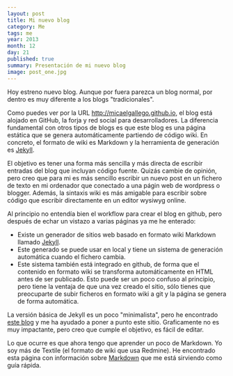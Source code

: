 ```yaml
---
layout: post
title: Mi nuevo blog
category: Me
tags: me
year: 2013
month: 12
day: 21
published: true
summary: Presentación de mi nuevo blog
image: post_one.jpg
---
```


Hoy estreno nuevo blog. Aunque por fuera parezca un blog normal, por dentro es muy diferente a los 
blogs "tradicionales". 

Como puedes ver por la URL http://micaelgallego.github.io, el blog está alojado
en GitHub, la forja y red social para desarrolladores. La diferencia fundamental con otros tipos de 
blogs es que este blog es una página estática que se genera automáticamente partiendo de código wiki.
En concreto, el formato de wiki es Markdown y la herramienta de generación es [Jekyll][Jekyll].

El objetivo es tener una forma más sencilla y más directa de escribir entradas del blog que incluyan 
código fuente. Quizás cambie de opinión, pero creo que para mi es más sencillo escribir un nuevo post
en un fichero de texto en mi ordenador que conectado a una págin web de wordpress o blogger. Además, 
la sintaxis wiki es más amigable para escribir sobre código que escribir directamente en un editor wysiwyg
online. 

Al principio no entendía bien el workflow para crear el blog en github, pero después de echar un vistazo
a varias páginas ya me he enterado:

* Existe un generador de sitios web basado en formato wiki Markdown llamado [Jekyll][Jekyll].
* Este generado se puede usar en local y tiene un sistema de generación automática cuando el fichero cambia.
* Este sistema también está integrado en github, de forma que el contenido en formato wiki se transforma 
  automáticamente en HTML antes de ser publicado. Esto puede ser un poco confuso al principio, pero tiene
  la ventaja de que una vez creado el sitio, sólo tienes que preocuparte de subir ficheros en formato wiki 
  a git y la página se genera de forma automática.
  
La versión básica de Jekyll es un poco "minimalista", pero he encontrado 
[este blog](http://erjjones.github.io/blog/How-I-built-my-blog-in-one-day/) y me ha ayudado a poner a 
punto este sitio. Graficamente no es muy impactante, pero creo que cumple el objetivo, es fácil de editar.

Lo que ocurre es que ahora tengo que aprender un poco de Markdown. Yo soy más de Textile (el formato
de wiki que usa Redmine). He encontrado esta página con información sobre [Markdown](http://daringfireball.net/projects/markdown/syntax) que me está sirviendo como guía rápida.  
 
[Jekyll]: http://jekyllrb.com/

